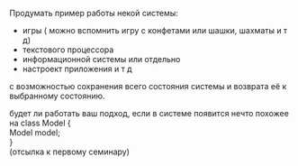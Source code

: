 Продумать пример работы некой системы:
- игры ( можно вспомнить игру с конфетами или шашки, шахматы и т д)
- текстового процессора
- информационной системы
  или отдельно
- настроект приложения и т д

с возможностью сохранения всего состояния системы и возврата её к выбранному состоянию.

будет ли работать ваш подход, если в системе появится нечто похожее на
class Model {\
Model model;\
}\
(отсылка к первому семинару)